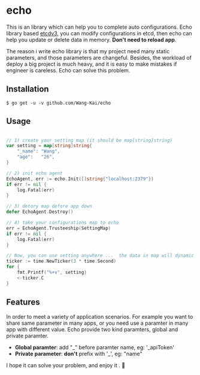 # echo

This is an library which can help you to complete auto configurations. Echo library based [etcdv3](https://github.com/coreos/etcd), you can modify configurations in etcd, then echo can help you update or delete data in memory. **Don't need to reload app**.

The reason i write echo library is that my project need many static parameters, and those parameters are changeful. Besides, the workload of deploy a big project is much heavy, and it is easy to make mistakes if engineer is careless. Echo can solve this problem.

## Installation
```
$ go get -u -v github.com/Wang-Kai/echo
```

## Usage
```go

// 1) create your setting map (it should be map[string]string)
var setting = map[string]string{
	"_name": "Wang",
	"age":   "26",
}

// 2) init echo agent
EchoAgent, err := echo.Init([]string{"localhost:2379"})
if err != nil {
	log.Fatal(err)
}

// 3) detory map defore app down
defer EchoAgent.Destroy()

// 4) take your configurations map to echo
err = EchoAgent.Trusteeship(SettingMap)
if err != nil {
	log.Fatal(err)
}

// Now, you can use setting anywhere ...  the data in map will dynamic change, if you modify it at etcd
ticker := time.NewTicker(3 * time.Second)
for {
	fmt.Printf("%+v", setting)
	<-ticker.C
}
```

## Features

In order to meet a variety of application scenarios. For example you want to share same parameter in many apps, or you need use a paramter in many app with different value. Echo provide two kind paramters, global and private paramter.

* **Global paramter**: add "_" before paramter name, eg: '\_apiToken'
* **Private parameter**: **don't** prefix with '_', eg: "name"

I hope it can solve your problem, and enjoy it . 🤣
